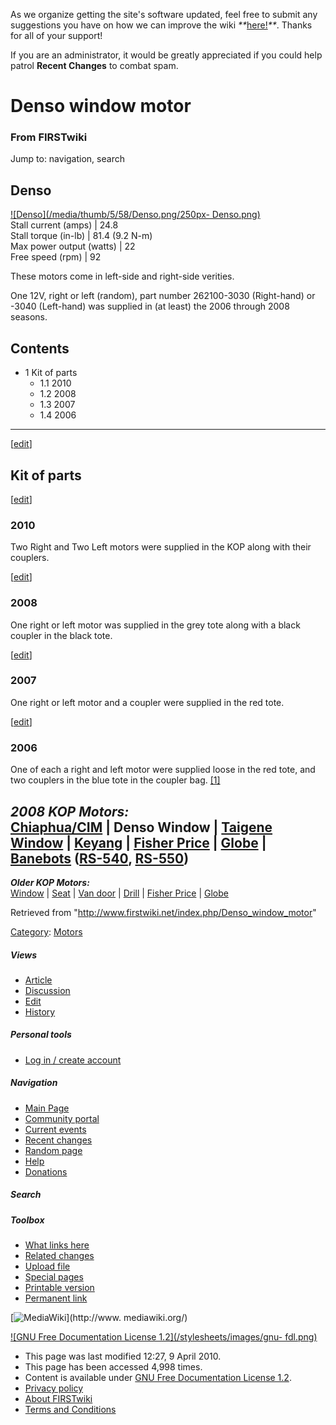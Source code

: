 As we organize getting the site's software updated, feel free to submit any
suggestions you have on how we can improve the wiki
_**_[here!](/index.php/User:Hallry/Suggestions "User:Hallry/Suggestions"
)_**_. Thanks for all of your support!

If you are an administrator, it would be greatly appreciated if you could help
patrol **Recent Changes** to combat spam.

# Denso window motor

### From FIRSTwiki

Jump to: navigation, search

  

Denso  
---  
[![Denso](/media/thumb/5/58/Denso.png/250px-
Denso.png)](/index.php/Image:Denso.png "Denso" )  
Stall current (amps) |  24.8  
Stall torque (in-lb) |  81.4 (9.2 N-m)  
Max power output (watts) |  22  
Free speed (rpm) |  92  
  
  
These motors come in left-side and right-side verities.

One 12V, right or left (random), part number 262100-3030 (Right-hand) or -3040
(Left-hand) was supplied in (at least) the 2006 through 2008 seasons.

## Contents

  * 1 Kit of parts
    * 1.1 2010
    * 1.2 2008
    * 1.3 2007
    * 1.4 2006  
---  
  
[[edit](/index.php?title=Denso_window_motor&action=edit&section=1 "Edit
section: Kit of parts" )]

##  Kit of parts

[[edit](/index.php?title=Denso_window_motor&action=edit&section=2 "Edit
section: 2010" )]

###  2010

Two Right and Two Left motors were supplied in the KOP along with their
couplers.

[[edit](/index.php?title=Denso_window_motor&action=edit&section=3 "Edit
section: 2008" )]

###  2008

One right or left motor was supplied in the grey tote along with a black
coupler in the black tote.

[[edit](/index.php?title=Denso_window_motor&action=edit&section=4 "Edit
section: 2007" )]

###  2007

One right or left motor and a coupler were supplied in the red tote.

[[edit](/index.php?title=Denso_window_motor&action=edit&section=5 "Edit
section: 2006" )]

###  2006

One of each a right and left motor were supplied loose in the red tote, and
two couplers in the blue tote in the coupler bag.
[[1]](http://www2.usfirst.org/2006comp/Manual/5-The_Robot_Rev_F.pdf
"http://www2.usfirst.org/2006comp/Manual/5-The_Robot_Rev_F.pdf" )

_**2008 KOP Motors:**_  
[Chiaphua/CIM](/index.php/CIM_motor "CIM motor" ) | **Denso Window** |
[Taigene Window](/index.php?title=Taigene_window_motor&action=edit "Taigene
window motor" ) | [Keyang](/index.php?title=Keyang_motor&action=edit "Keyang
motor" ) | [Fisher Price](/index.php/Fisher_Price_motor "Fisher Price motor" )
| [Globe](/index.php/Globe_motor "Globe motor" ) |
[Banebots](/index.php/Banebots_motor "Banebots motor" )
([RS-540](/index.php?title=RS-540_Banebots_motor&action=edit "RS-540 Banebots
motor" ), [RS-550](/index.php/RS-550_Banebots_motor "RS-550 Banebots motor" ))  
---  
_**Older KOP Motors:**_  
[Window](/index.php/Window_motor "Window motor" ) |
[Seat](/index.php?title=Seat_motor&action=edit "Seat motor" ) | [Van
door](/index.php/Van_door_motor "Van door motor" ) |
[Drill](/index.php/Drill_motor "Drill motor" ) | [Fisher
Price](/index.php/Fisher_Price_motor "Fisher Price motor" ) |
[Globe](/index.php/Globe_motor "Globe motor" )  
  
Retrieved from "<http://www.firstwiki.net/index.php/Denso_window_motor>"

[Category](/index.php?title=Special:Categories&article=Denso_window_motor
"Special:Categories" ): [Motors](/index.php/Category:Motors "Category:Motors"
)

##### Views

  * [Article](/index.php/Denso_window_motor)
  * [Discussion](/index.php?title=Talk:Denso_window_motor&action=edit)
  * [Edit](/index.php?title=Denso_window_motor&action=edit)
  * [History](/index.php?title=Denso_window_motor&action=history)

##### Personal tools

  * [Log in / create account](/index.php?title=Special:Userlogin&returnto=Denso_window_motor)

[](/index.php/Main_Page "Main Page" )

##### Navigation

  * [Main Page](/index.php/Main_Page)
  * [Community portal](/index.php/FIRSTwiki:Community_portal)
  * [Current events](/index.php/Current_events)
  * [Recent changes](/index.php/Special:Recentchanges)
  * [Random page](/index.php/Special:Random)
  * [Help](/index.php/FIRSTwiki:Help)
  * [Donations](/index.php/FIRSTwiki:Site_support)

##### Search



##### Toolbox

  * [What links here](/index.php/Special:Whatlinkshere/Denso_window_motor)
  * [Related changes](/index.php/Special:Recentchangeslinked/Denso_window_motor)
  * [Upload file](/index.php/Special:Upload)
  * [Special pages](/index.php/Special:Specialpages)
  * [Printable version](/index.php?title=Denso_window_motor&printable=yes)
  * [Permanent link](/index.php?title=Denso_window_motor&oldid=76266)

[![MediaWiki](/skins/common/images/poweredby_mediawiki_88x31.png)](http://www.
mediawiki.org/)

[![GNU Free Documentation License 1.2](/stylesheets/images/gnu-
fdl.png)](http://www.gnu.org/copyleft/fdl.html)

  * This page was last modified 12:27, 9 April 2010.
  * This page has been accessed 4,998 times.
  * Content is available under [GNU Free Documentation License 1.2](http://www.gnu.org/copyleft/fdl.html "http://www.gnu.org/copyleft/fdl.html" ).
  * [Privacy policy](/index.php/FIRSTwiki:Privacy_policy "FIRSTwiki:Privacy policy" )
  * [About FIRSTwiki](/index.php/FIRSTwiki:About "FIRSTwiki:About" )
  * [Terms and Conditions](/index.php/FIRSTwiki:Terms_and_conditions "FIRSTwiki:Terms and conditions" )

